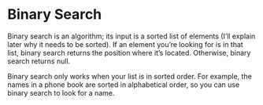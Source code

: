 # Binary Search

Binary search is an algorithm; its input is a sorted list of elements (I’ll explain later why it needs to be sorted). If an
element you’re looking for is in that list, binary search returns the position where it’s located. Otherwise, binary search
returns null.

Binary search only works when your list is in sorted order. For example, the names in a phone book are sorted in alphabetical
order, so you can use binary search to look for a name.
